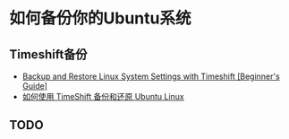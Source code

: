 # 如何备份你的Ubuntu系统  

## Timeshift备份

- [Backup and Restore Linux System Settings with Timeshift [Beginner's Guide]](https://itsfoss.com/backup-restore-linux-timeshift/)
- [如何使用 TimeShift 备份和还原 Ubuntu Linux](https://zhuanlan.zhihu.com/p/346602946)

## TODO
